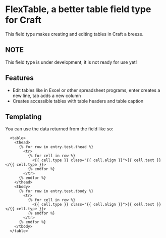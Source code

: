 # FlexTable, a better table field type for Craft

This field type makes creating and editing tables in Craft a breeze.

## NOTE
This field type is under development, it is not ready for use yet!

## Features

* Edit tables like in Excel or other spreadsheet programs, enter creates a new line, tab adds a new column
* Creates accessible tables with table headers and table caption

## Templating
You can use the data returned from the field like so:
```twig
  <table>
    <thead>
      {% for row in entry.test.thead %}
        <tr>
          {% for cell in row %}
            <{{ cell.type }} class="{{ cell.align }}">{{ cell.text }}</{{ cell.type }}>
          {% endfor %}
        </tr>
      {% endfor %}
    </thead>
    <tbody>
      {% for row in entry.test.tbody %}
        <tr>
          {% for cell in row %}
            <{{ cell.type }} class="{{ cell.align }}">{{ cell.text }}</{{ cell.type }}>
          {% endfor %}
        </tr>
      {% endfor %}
    </tbody>
  </table>
```